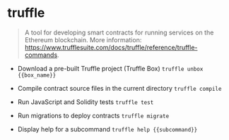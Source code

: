 # truffle
> A tool for developing smart contracts for running services on the Ethereum blockchain.
> More information: <https://www.trufflesuite.com/docs/truffle/reference/truffle-commands>.

- Download a pre-built Truffle project (Truffle Box)
`truffle unbox {{box_name}}`

- Compile contract source files in the current directory
`truffle compile`

- Run JavaScript and Solidity tests
`truffle test`

- Run migrations to deploy contracts
`truffle migrate`

- Display help for a subcommand
`truffle help {{subcommand}}`
